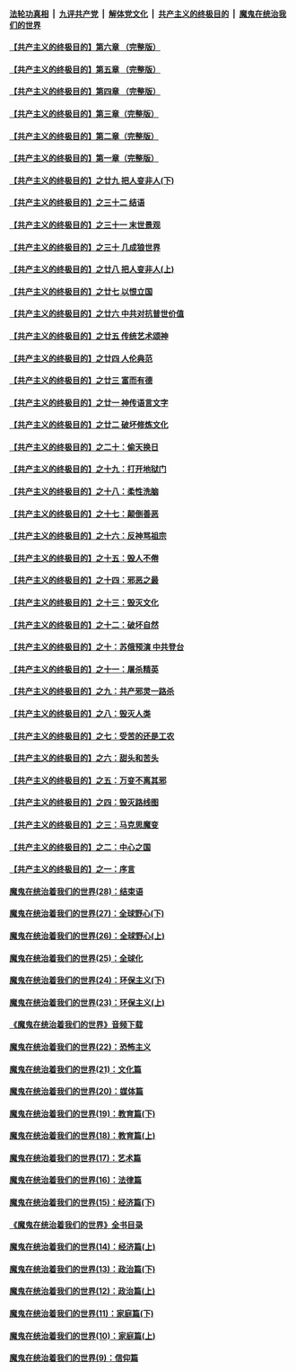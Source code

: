 ####  [法轮功真相](../../../../basic/blob/master/README.md?t=04250131) &nbsp;|&nbsp; [九评共产党](../../../../9ping.md/blob/master/README.md?t=04250131) &nbsp;|&nbsp; [解体党文化](../../../../jtdwh.md/blob/master/README.md?t=04250131)  &nbsp;|&nbsp; [共产主义的终极目的](../../../../gczydzjmd.md/blob/master/README.md?t=04250131) &nbsp;|&nbsp; [魔鬼在统治我们的世界](../../../../mgztzwmdsj.md/blob/master/README.md?t=04250131) 

#### [【共产主义的终极目的】第六章 （完整版）](../pages/nsc422/n11428913.md?t=04250131) 

#### [【共产主义的终极目的】第五章 （完整版）](../pages/nsc422/n11428912.md?t=04250131) 

#### [【共产主义的终极目的】第四章 （完整版）](../pages/nsc422/n11428907.md?t=04250131) 

#### [【共产主义的终极目的】第三章（完整版）](../pages/nsc422/n11428848.md?t=04250131) 

#### [【共产主义的终极目的】第二章（完整版）](../pages/nsc422/n11428831.md?t=04250131) 

#### [【共产主义的终极目的】第一章（完整版）](../pages/nsc422/n11417651.md?t=04250131) 

#### [【共产主义的终极目的】之廿九 把人变非人(下)](../pages/nsc422/n11344140.md?t=04250131) 

#### [【共产主义的终极目的】之三十二 结语](../pages/nsc422/n11360535.md?t=04250131) 

#### [【共产主义的终极目的】之三十一 末世景观](../pages/nsc422/n11351129.md?t=04250131) 

#### [【共产主义的终极目的】之三十 几成狼世界](../pages/nsc422/n11348280.md?t=04250131) 

#### [【共产主义的终极目的】之廿八 把人变非人(上)](../pages/nsc422/n11340492.md?t=04250131) 

#### [【共产主义的终极目的】之廿七 以恨立国](../pages/nsc422/n11336944.md?t=04250131) 

#### [【共产主义的终极目的】之廿六 中共对抗普世价值](../pages/nsc422/n11324785.md?t=04250131) 

#### [【共产主义的终极目的】之廿五 传统艺术颂神](../pages/nsc422/n11296396.md?t=04250131) 

#### [【共产主义的终极目的】之廿四 人伦典范](../pages/nsc422/n11296397.md?t=04250131) 

#### [【共产主义的终极目的】之廿三 富而有德](../pages/nsc422/n11283598.md?t=04250131) 

#### [【共产主义的终极目的】之廿一 神传语言文字](../pages/nsc422/n11263265.md?t=04250131) 

#### [【共产主义的终极目的】之廿二 破坏修炼文化](../pages/nsc422/n11245728.md?t=04250131) 

#### [【共产主义的终极目的】之二十：偷天换日](../pages/nsc422/n11238846.md?t=04250131) 

#### [【共产主义的终极目的】之十九：打开地狱门](../pages/nsc422/n11206376.md?t=04250131) 

#### [【共产主义的终极目的】之十八：柔性洗脑](../pages/nsc422/n11199994.md?t=04250131) 

#### [【共产主义的终极目的】之十七：颠倒善恶](../pages/nsc422/n11179782.md?t=04250131) 

#### [【共产主义的终极目的】之十六：反神骂祖宗](../pages/nsc422/n11166798.md?t=04250131) 

#### [【共产主义的终极目的】之十五：毁人不倦](../pages/nsc422/n11166792.md?t=04250131) 

#### [【共产主义的终极目的】之十四：邪恶之最](../pages/nsc422/n11150249.md?t=04250131) 

#### [【共产主义的终极目的】之十三：毁灭文化](../pages/nsc422/n11135227.md?t=04250131) 

#### [【共产主义的终极目的】之十二：破坏自然](../pages/nsc422/n11135214.md?t=04250131) 

#### [【共产主义的终极目的】之十：苏俄预演 中共登台](../pages/nsc422/n11118424.md?t=04250131) 

#### [【共产主义的终极目的】之十一：屠杀精英](../pages/nsc422/n11118442.md?t=04250131) 

#### [【共产主义的终极目的】之九：共产邪灵一路杀](../pages/nsc422/n11114139.md?t=04250131) 

#### [【共产主义的终极目的】之八：毁灭人类](../pages/nsc422/n11108503.md?t=04250131) 

#### [【共产主义的终极目的】之七：受苦的还是工农](../pages/nsc422/n11101809.md?t=04250131) 

#### [【共产主义的终极目的】之六：甜头和苦头](../pages/nsc422/n11096971.md?t=04250131) 

#### [【共产主义的终极目的】之五：万变不离其邪](../pages/nsc422/n11091285.md?t=04250131) 

#### [【共产主义的终极目的】之四：毁灭路线图](../pages/nsc422/n11086284.md?t=04250131) 

#### [【共产主义的终极目的】之三：马克思魔变](../pages/nsc422/n11061941.md?t=04250131) 

#### [【共产主义的终极目的】之二：中心之国](../pages/nsc422/n11047728.md?t=04250131) 

#### [【共产主义的终极目的】之一：序言](../pages/nsc422/n11086077.md?t=04250131) 

#### [魔鬼在统治着我们的世界(28)：结束语](../pages/nsc422/n10936246.md?t=04250131) 

#### [魔鬼在统治着我们的世界(27)：全球野心(下)](../pages/nsc422/n10928319.md?t=04250131) 

#### [魔鬼在统治着我们的世界(26)：全球野心(上)](../pages/nsc422/n10900318.md?t=04250131) 

#### [魔鬼在统治着我们的世界(25)：全球化](../pages/nsc422/n10788205.md?t=04250131) 

#### [魔鬼在统治着我们的世界(24)：环保主义(下)](../pages/nsc422/n10695307.md?t=04250131) 

#### [魔鬼在统治着我们的世界(23)：环保主义(上)](../pages/nsc422/n10688613.md?t=04250131) 

#### [《魔鬼在统治着我们的世界》音频下载](../pages/nsc422/n10635553.md?t=04250131) 

#### [魔鬼在统治着我们的世界(22)：恐怖主义](../pages/nsc422/n10614727.md?t=04250131) 

#### [魔鬼在统治着我们的世界(21)：文化篇](../pages/nsc422/n10597706.md?t=04250131) 

#### [魔鬼在统治着我们的世界(20)：媒体篇](../pages/nsc422/n10586579.md?t=04250131) 

#### [魔鬼在统治着我们的世界(19)：教育篇(下)](../pages/nsc422/n10564808.md?t=04250131) 

#### [魔鬼在统治着我们的世界(18)：教育篇(上)](../pages/nsc422/n10526970.md?t=04250131) 

#### [魔鬼在统治着我们的世界(17)：艺术篇](../pages/nsc422/n10499093.md?t=04250131) 

#### [魔鬼在统治着我们的世界(16)：法律篇](../pages/nsc422/n10485969.md?t=04250131) 

#### [魔鬼在统治着我们的世界(15)：经济篇(下)](../pages/nsc422/n10469975.md?t=04250131) 

#### [《魔鬼在统治着我们的世界》全书目录](../pages/nsc422/n10464261.md?t=04250131) 

#### [魔鬼在统治着我们的世界(14)：经济篇(上)](../pages/nsc422/n10457370.md?t=04250131) 

#### [魔鬼在统治着我们的世界(13)：政治篇(下)](../pages/nsc422/n10448270.md?t=04250131) 

#### [魔鬼在统治着我们的世界(12)：政治篇(上)](../pages/nsc422/n10444576.md?t=04250131) 

#### [魔鬼在统治着我们的世界(11)：家庭篇(下)](../pages/nsc422/n10440961.md?t=04250131) 

#### [魔鬼在统治着我们的世界(10)：家庭篇(上)](../pages/nsc422/n10435448.md?t=04250131) 

#### [魔鬼在统治着我们的世界(9)：信仰篇](../pages/nsc422/n10432159.md?t=04250131) 

